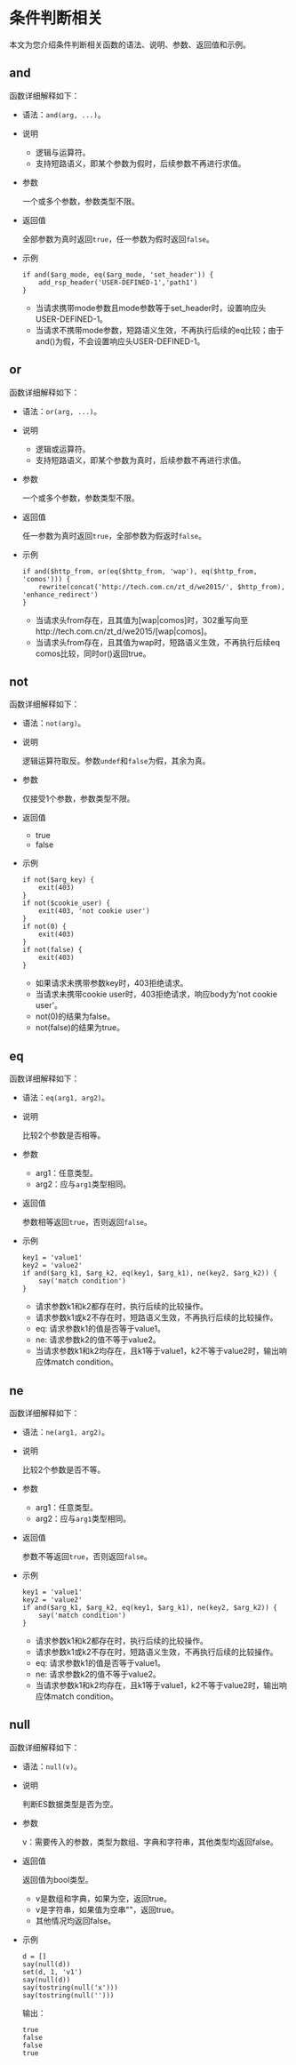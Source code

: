 # 条件判断相关

本文为您介绍条件判断相关函数的语法、说明、参数、返回值和示例。

## and

函数详细解释如下：

-   语法：`and(arg, ...)`。
-   说明
    -   逻辑与运算符。
    -   支持短路语义，即某个参数为假时，后续参数不再进行求值。
-   参数

    一个或多个参数，参数类型不限。

-   返回值

    全部参数为真时返回`true`，任一参数为假时返回`false`。

-   示例

    ```
    if and($arg_mode, eq($arg_mode, 'set_header')) {
        add_rsp_header('USER-DEFINED-1','path1')
    }
    ```

    -   当请求携带mode参数且mode参数等于set\_header时，设置响应头USER-DEFINED-1。
    -   当请求不携带mode参数，短路语义生效，不再执行后续的eq比较；由于and\(\)为假，不会设置响应头USER-DEFINED-1。

## or

函数详细解释如下：

-   语法：`or(arg, ...)`。
-   说明
    -   逻辑或运算符。
    -   支持短路语义，即某个参数为真时，后续参数不再进行求值。
-   参数

    一个或多个参数，参数类型不限。

-   返回值

    任一参数为真时返回`true`，全部参数为假返时`false`。

-   示例

    ```
    if and($http_from, or(eq($http_from, 'wap'), eq($http_from, 'comos'))) {
        rewrite(concat('http://tech.com.cn/zt_d/we2015/', $http_from), 'enhance_redirect')
    }
    ```

    -   当请求头from存在，且其值为\[wap\|comos\]时，302重写向至http://tech.com.cn/zt\_d/we2015/\[wap\|comos\]。
    -   当请求头from存在，且其值为wap时，短路语义生效，不再执行后续eq comos比较，同时or\(\)返回true。

## not

函数详细解释如下：

-   语法：`not(arg)`。
-   说明

    逻辑运算符取反。参数`undef`和`false`为假，其余为真。

-   参数

    仅接受1个参数，参数类型不限。

-   返回值
    -   true
    -   false
-   示例

    ```
    if not($arg_key) {
        exit(403)
    }
    if not($cookie_user) {
        exit(403, 'not cookie user')
    }
    if not(0) {
        exit(403)
    }
    if not(false) {
        exit(403)
    }
    ```

    -   如果请求未携带参数key时，403拒绝请求。
    -   当请求未携带cookie user时，403拒绝请求，响应body为'not cookie user'。
    -   not\(0\)的结果为false。
    -   not\(false\)的结果为true。

## eq

函数详细解释如下：

-   语法：`eq(arg1, arg2)`。
-   说明

    比较2个参数是否相等。

-   参数
    -   arg1：任意类型。
    -   arg2：应与`arg1`类型相同。
-   返回值

    参数相等返回`true`，否则返回`false`。

-   示例

    ```
    key1 = 'value1'
    key2 = 'value2'
    if and($arg_k1, $arg_k2, eq(key1, $arg_k1), ne(key2, $arg_k2)) {
        say('match condition')
    }
    ```

    -   请求参数k1和k2都存在时，执行后续的比较操作。
    -   请求参数k1或k2不存在时，短路语义生效，不再执行后续的比较操作。
    -   eq: 请求参数k1的值是否等于value1。
    -   ne: 请求参数k2的值不等于value2。
    -   当请求参数k1和k2均存在，且k1等于value1，k2不等于value2时，输出响应体match condition。

## ne

函数详细解释如下：

-   语法：`ne(arg1, arg2)`。
-   说明

    比较2个参数是否不等。

-   参数
    -   arg1：任意类型。
    -   arg2：应与`arg1`类型相同。
-   返回值

    参数不等返回`true`，否则返回`false`。

-   示例

    ```
    key1 = 'value1'
    key2 = 'value2'
    if and($arg_k1, $arg_k2, eq(key1, $arg_k1), ne(key2, $arg_k2)) {
        say('match condition')
    }
    ```

    -   请求参数k1和k2都存在时，执行后续的比较操作。
    -   请求参数k1或k2不存在时，短路语义生效，不再执行后续的比较操作。
    -   eq: 请求参数k1的值是否等于value1。
    -   ne: 请求参数k2的值不等于value2。
    -   当请求参数k1和k2均存在，且k1等于value1，k2不等于value2时，输出响应体match condition。

## null

函数详细解释如下：

-   语法：`null(v)`。
-   说明

    判断ES数据类型是否为空。

-   参数

    v：需要传入的参数，类型为数组、字典和字符串，其他类型均返回false。

-   返回值

    返回值为bool类型。

    -   v是数组和字典，如果为空，返回true。
    -   v是字符串，如果值为空串""，返回true。
    -   其他情况均返回false。
-   示例

    ```
    d = []
    say(null(d))
    set(d, 1, 'v1')
    say(null(d))
    say(tostring(null('x')))
    say(tostring(null('')))
    ```

    输出：

    ```
    true
    false
    false
    true
    ```


